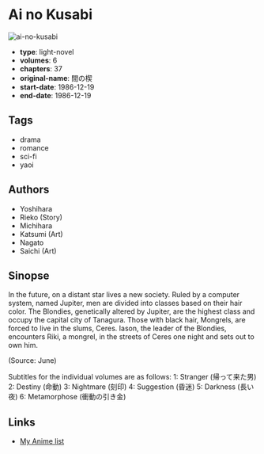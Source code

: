 # Ai no Kusabi

![ai-no-kusabi](https://cdn.myanimelist.net/images/manga/1/31609.jpg)

-   **type**: light-novel
-   **volumes**: 6
-   **chapters**: 37
-   **original-name**: 間の楔
-   **start-date**: 1986-12-19
-   **end-date**: 1986-12-19

## Tags

-   drama
-   romance
-   sci-fi
-   yaoi

## Authors

-   Yoshihara
-   Rieko (Story)
-   Michihara
-   Katsumi (Art)
-   Nagato
-   Saichi (Art)

## Sinopse

In the future, on a distant star lives a new society. Ruled by a computer system, named Jupiter, men are divided into classes based on their hair color. The Blondies, genetically altered by Jupiter, are the highest class and occupy the capital city of Tanagura. Those with black hair, Mongrels, are forced to live in the slums, Ceres. Iason, the leader of the Blondies, encounters Riki, a mongrel, in the streets of Ceres one night and sets out to own him.

(Source: June)

Subtitles for the individual volumes are as follows:
1: Stranger (帰って来た男)
2: Destiny (命動)
3: Nightmare (刻印)
4: Suggestion (昏迷)
5: Darkness (長い夜)
6: Metamorphose (衝動の引き金)

## Links

-   [My Anime list](https://myanimelist.net/manga/1401/Ai_no_Kusabi)
